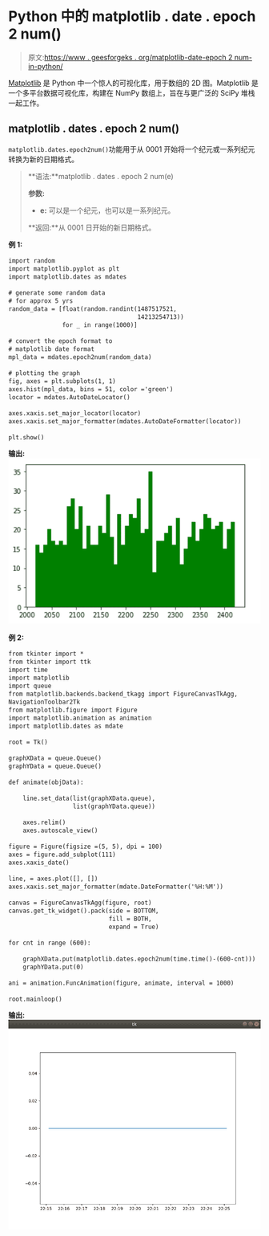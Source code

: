 # Python 中的 matplotlib . date . epoch 2 num()

> 原文:[https://www . geesforgeks . org/matplotlib-date-epoch 2 num-in-python/](https://www.geeksforgeeks.org/matplotlib-dates-epoch2num-in-python/)

[Matplotlib](https://www.geeksforgeeks.org/python-matplotlib-an-overview/) 是 Python 中一个惊人的可视化库，用于数组的 2D 图。Matplotlib 是一个多平台数据可视化库，构建在 NumPy 数组上，旨在与更广泛的 SciPy 堆栈一起工作。

## matplotlib . dates . epoch 2 num()

`matplotlib.dates.epoch2num()`功能用于从 0001 开始将一个纪元或一系列纪元转换为新的日期格式。

> **语法:**matplotlib . dates . epoch 2 num(e)
> 
> **参数:**
> 
> *   **e:** 可以是一个纪元，也可以是一系列纪元。
> 
> **返回:**从 0001 日开始的新日期格式。

**例 1:**

```
import random
import matplotlib.pyplot as plt
import matplotlib.dates as mdates

# generate some random data
# for approx 5 yrs
random_data = [float(random.randint(1487517521,
                                    14213254713))
               for _ in range(1000)]

# convert the epoch format to
# matplotlib date format 
mpl_data = mdates.epoch2num(random_data)

# plotting the graph
fig, axes = plt.subplots(1, 1)
axes.hist(mpl_data, bins = 51, color ='green')
locator = mdates.AutoDateLocator()

axes.xaxis.set_major_locator(locator)
axes.xaxis.set_major_formatter(mdates.AutoDateFormatter(locator))

plt.show()
```

 **输出:**
![](img/90e56fbb04a009e37f57716bab2ad4f7.png)

**例 2:**

```
from tkinter import *
from tkinter import ttk
import time 
import matplotlib
import queue
from matplotlib.backends.backend_tkagg import FigureCanvasTkAgg, NavigationToolbar2Tk
from matplotlib.figure import Figure
import matplotlib.animation as animation
import matplotlib.dates as mdate

root = Tk()

graphXData = queue.Queue()
graphYData = queue.Queue()

def animate(objData):

    line.set_data(list(graphXData.queue), 
                  list(graphYData.queue))

    axes.relim()
    axes.autoscale_view()

figure = Figure(figsize =(5, 5), dpi = 100)
axes = figure.add_subplot(111)
axes.xaxis_date()

line, = axes.plot([], [])
axes.xaxis.set_major_formatter(mdate.DateFormatter('%H:%M'))

canvas = FigureCanvasTkAgg(figure, root)
canvas.get_tk_widget().pack(side = BOTTOM, 
                            fill = BOTH, 
                            expand = True)

for cnt in range (600):

    graphXData.put(matplotlib.dates.epoch2num(time.time()-(600-cnt)))
    graphYData.put(0)

ani = animation.FuncAnimation(figure, animate, interval = 1000)

root.mainloop()
```

**输出:**
![](img/5f253ac0ca003d1d6e360f59c8e1ff2c.png)